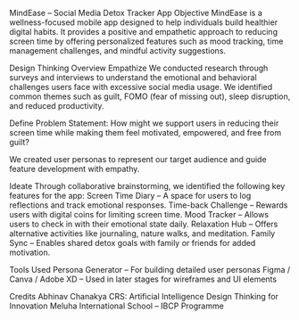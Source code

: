 MindEase – Social Media Detox Tracker App
Objective
MindEase is a wellness-focused mobile app designed to help individuals build healthier digital habits. It provides a positive and empathetic approach to reducing screen time by offering personalized features such as mood tracking, time management challenges, and mindful activity suggestions.

Design Thinking Overview
Empathize
We conducted research through surveys and interviews to understand the emotional and behavioral challenges users face with excessive social media usage. We identified common themes such as guilt, FOMO (fear of missing out), sleep disruption, and reduced productivity.

Define
Problem Statement:
How might we support users in reducing their screen time while making them feel motivated, empowered, and free from guilt?

We created user personas to represent our target audience and guide feature development with empathy.

Ideate
Through collaborative brainstorming, we identified the following key features for the app:
Screen Time Diary – A space for users to log reflections and track emotional responses.
Time-back Challenge – Rewards users with digital coins for limiting screen time.
Mood Tracker – Allows users to check in with their emotional state daily.
Relaxation Hub – Offers alternative activities like journaling, nature walks, and meditation.
Family Sync – Enables shared detox goals with family or friends for added motivation.

Tools Used
Persona Generator – For building detailed user personas
Figma / Canva / Adobe XD – Used in later stages for wireframes and UI elements

Credits
Abhinav Chanakya
CRS: Artificial Intelligence
Design Thinking for Innovation
Meluha International School – IBCP Programme
